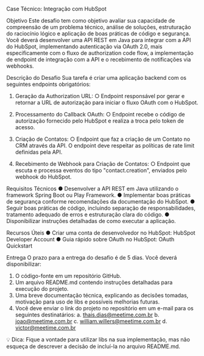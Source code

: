 Case Técnico: Integração com HubSpot

Objetivo
Este desafio tem como objetivo avaliar sua capacidade de compreensão de um problema
técnico, análise de soluções, estruturação do raciocínio lógico e aplicação de boas práticas de
código e segurança.
Você deverá desenvolver uma API REST em Java para integrar com a API do HubSpot,
implementando autenticação via OAuth 2.0, mais especificamente com o fluxo de
authorization code flow, a implementação de endpoint de integração com a API e o
recebimento de notificações via webhooks.

Descrição do Desafio
Sua tarefa é criar uma aplicação backend com os seguintes endpoints obrigatórios:
1. Geração da Authorization URL:
   ○ Endpoint responsável por gerar e retornar a URL de autorização para iniciar o
   fluxo OAuth com o HubSpot.
2. Processamento do Callback OAuth:
   ○ Endpoint recebe o código de autorização fornecido pelo HubSpot e realiza a
   troca pelo token de acesso.

3. Criação de Contatos:
   ○ Endpoint que faz a criação de um Contato no CRM através da API. O endpoint
   deve respeitar as políticas de rate limit definidas pela API.
4. Recebimento de Webhook para Criação de Contatos:
   ○ Endpoint que escuta e processa eventos do tipo "contact.creation", enviados
   pelo webhook do HubSpot.

Requisitos Técnicos
● Desenvolver a API REST em Java utilizando o framework Spring Boot ou Play
Framework.
● Implementar boas práticas de segurança conforme recomendações da
documentação do HubSpot.
● Seguir boas práticas de código, incluindo separação de responsabilidades,
tratamento adequado de erros e estruturação clara do código.
● Disponibilizar instruções detalhadas de como executar a aplicação.

Recursos Úteis
● Criar uma conta de desenvolvedor no HubSpot: HubSpot Developer Account
● Guia rápido sobre OAuth no HubSpot: OAuth Quickstart

Entrega
O prazo para a entrega do desafio é de 5 dias. Você deverá disponibilizar:
1. O código-fonte em um repositório GitHub.
2. Um arquivo README.md contendo instruções detalhadas para execução do projeto.
3. Uma breve documentação técnica, explicando as decisões tomadas, motivação
   para uso de libs e possíveis melhorias futuras.
4. Você deve enviar o link do projeto no repositório em um e-mail para os seguintes
   destinatários:
   a. thais.dias@meetime.com.br
   b. joao@meetime.com.br
   c. william.willers@meetime.com.br
   d. victor@meetime.com.br

💡 Dica: Fique a vontade para utilizar libs na sua implementação, mas não esqueça de
descrever a decisão de incluí-la no arquivo README.md.